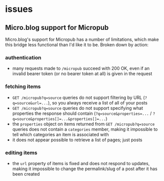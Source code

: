 # issues

## Micro.blog support for Micropub

Micro.blog's support for Micropub has a number of limitations, which make this
bridge less functional than I'd like it to be. Broken down by action:

### authentication

- many requests made to `/micropub` succeed with 200 OK, even if an invalid
  bearer token (or no bearer token at all) is given in the request

### fetching items

- `GET /micropub?q=source` queries do not support filtering by URL
  (`?q=source&url=...`), so you always receive a list of all of your posts
- `GET /micropub?q=source` queries do not support specifying what properties the
  response should contain (`?q=source&properties=...` /
  `?q=source&properties[]=...&properties[]=...`)
- the `properties` object on items returned from `GET /micropub?q=source`
  queries does not contain a `categories` member, making it impossible to tell
  which categories an item is associated with
- it does not appear possible to retrieve a list of pages; just posts

### editing items

- the `url` property of items is fixed and does not respond to updates, making
  it impossible to change the permalink/slug of a post after it has been created
